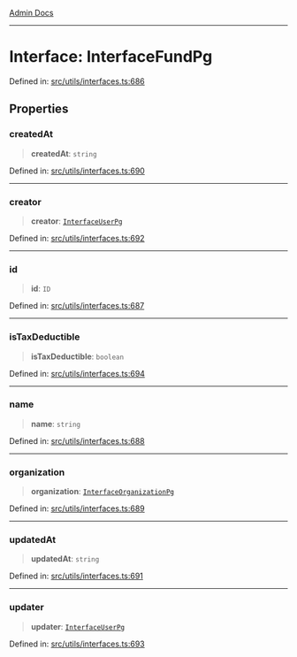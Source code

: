 [Admin Docs](/)

***

# Interface: InterfaceFundPg

Defined in: [src/utils/interfaces.ts:686](https://github.com/PalisadoesFoundation/talawa-admin/blob/main/src/utils/interfaces.ts#L686)

## Properties

### createdAt

> **createdAt**: `string`

Defined in: [src/utils/interfaces.ts:690](https://github.com/PalisadoesFoundation/talawa-admin/blob/main/src/utils/interfaces.ts#L690)

***

### creator

> **creator**: [`InterfaceUserPg`](InterfaceUserPg.md)

Defined in: [src/utils/interfaces.ts:692](https://github.com/PalisadoesFoundation/talawa-admin/blob/main/src/utils/interfaces.ts#L692)

***

### id

> **id**: `ID`

Defined in: [src/utils/interfaces.ts:687](https://github.com/PalisadoesFoundation/talawa-admin/blob/main/src/utils/interfaces.ts#L687)

***

### isTaxDeductible

> **isTaxDeductible**: `boolean`

Defined in: [src/utils/interfaces.ts:694](https://github.com/PalisadoesFoundation/talawa-admin/blob/main/src/utils/interfaces.ts#L694)

***

### name

> **name**: `string`

Defined in: [src/utils/interfaces.ts:688](https://github.com/PalisadoesFoundation/talawa-admin/blob/main/src/utils/interfaces.ts#L688)

***

### organization

> **organization**: [`InterfaceOrganizationPg`](InterfaceOrganizationPg.md)

Defined in: [src/utils/interfaces.ts:689](https://github.com/PalisadoesFoundation/talawa-admin/blob/main/src/utils/interfaces.ts#L689)

***

### updatedAt

> **updatedAt**: `string`

Defined in: [src/utils/interfaces.ts:691](https://github.com/PalisadoesFoundation/talawa-admin/blob/main/src/utils/interfaces.ts#L691)

***

### updater

> **updater**: [`InterfaceUserPg`](InterfaceUserPg.md)

Defined in: [src/utils/interfaces.ts:693](https://github.com/PalisadoesFoundation/talawa-admin/blob/main/src/utils/interfaces.ts#L693)
